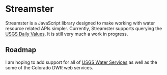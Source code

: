 # Streamster

Streamster is a JavaScript library designed to make working with water resource related APIs simpler. Currently, Streamster supports querying the [USGS Daily Values](https://waterservices.usgs.gov/rest/DV-Test-Tool.html). It is still very much a work in progress.

## Roadmap
I am hoping to add support for all of [USGS Water Services](https://waterservices.usgs.gov) as well as the some of the Colorado DWR web services.
